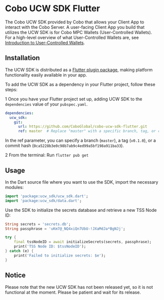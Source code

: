 # Cobo UCW SDK Flutter

The Cobo UCW SDK provided by Cobo that allows your Client App to interact with the Cobo Server. A user-facing Client App you build that utilizes the UCW SDK is for Cobo MPC Wallets (User-Controlled Wallets). For a high-level overview of what User-Controlled Wallets are, see [Introduction to User-Controlled Wallets](https://manuals.cobo.com/en/portal/mpc-wallets/introduction#user-controlled-wallets).

## Installation

The UCW SDK is distributed as a [Flutter plugin package](https://flutter.dev/developing-packages/), making platform functionality easily available in your app.

To add the UCW SDK as a dependency in your Flutter project, follow these steps:

1 Once you have your Flutter project set up, adding UCW SDK to the `dependencies` value of your `pubspec.yaml`.

```yaml
dependencies:
  ucw_sdk:
    git:
      url: https://github.com/CoboGlobal/cobo-ucw-sdk-flutter.git
      ref: master  # Replace "master" with a specific branch, tag, or commit hash
```

In the ref parameter, you can specify a branch (`master`), a tag (`v0.1.0`), or a commit hash (`0ca5228b3e0c98b7ab9c4ed99a5bf198a911ba33`).

2 From the terminal: Run `flutter pub get`

## Usage

In the Dart source file where you want to use the SDK, import the necessary modules:

```dart
import 'package:ucw_sdk/ucw_sdk.dart';
import 'package:ucw_sdk/data.dart';
```

Use the SDK to initialize the secrets database and retrieve a new TSS Node ID:

```dart
String secrets = 'secrets.db';
String passphrase = 'uKm7@_NQ4xiQn7UbU-!JXaMdJa*BgNJj';

try {
    final tssNodeID = await initializeSecrets(secrets, passphrase);
    print('TSS Node ID: $tssNodeID');
} catch (e) {
    print('Failed to initialize secrets: $e');
}
```

##  Notice

Please note that the new UCW SDK has not been released yet, so it is not functional at the moment.
Please be patient and wait for its release.
